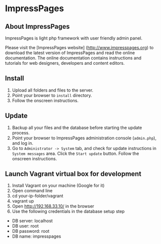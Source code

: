 # ImpressPages

## About ImpressPages

ImpressPages is light php framework with user friendly admin panel.

Please visit the [ImpressPages website] (http://www.impresspages.org) to download the latest version of ImpressPages and read the online documentation. The online documentation contains instructions and tutorials for web designers, developers and content editors. 

## Install

1. Upload all folders and files to the server.
2. Point your browser to `install` directory.
3. Follow the onscreen instructions.


## Update

1. Backup all your files and the database before starting the update process.
2. Point your browser to ImpressPages administration console (`admin.php`), and log in.
3. Go to `Administrator -> System` tab, and check for update instructions in `System messages` area. Click the `Start update` button. Follow the onscreen instructions.

## Launch Vagrant virtual box for development

1. Install Vagrant on your machine (Google for it)
2. Open command line
2. cd your-ip-folder/vagrant
3. vagrant up
4. Open http://192.168.33.10/ in the browser
5. Use the following credentials in the database setup step
- DB server: localhost
- DB user: root
- DB password: root
- DB name: impresspages